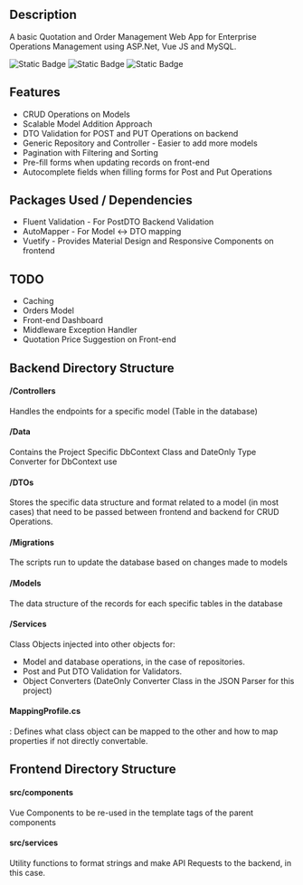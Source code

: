## Description
A basic Quotation and Order Management Web App for Enterprise Operations Management using ASP.Net, Vue JS and MySQL.

![Static Badge](https://img.shields.io/badge/Backend-purple?logo=dotnet)
![Static Badge](https://img.shields.io/badge/Frontend-black?logo=vuedotjs)
![Static Badge](https://img.shields.io/badge/Components_Framework-blue?logo=vuetify)

## Features
- CRUD Operations on Models
- Scalable Model Addition Approach
- DTO Validation for POST and PUT Operations on backend
- Generic Repository and Controller - Easier to add more models
- Pagination with Filtering and Sorting
- Pre-fill forms when updating records on front-end
- Autocomplete fields when filling forms for Post and Put Operations

## Packages Used / Dependencies
- Fluent Validation - For PostDTO Backend Validation
- AutoMapper - For Model <-> DTO mapping
- Vuetify - Provides Material Design and Responsive Components on frontend

## TODO
- Caching
- Orders Model
- Front-end Dashboard
- Middleware Exception Handler
- Quotation Price Suggestion on Front-end

## Backend Directory Structure
#### /Controllers
Handles the endpoints for a specific model (Table in the database)

#### /Data
Contains the Project Specific DbContext Class and DateOnly Type Converter for DbContext use

#### /DTOs
Stores the specific data structure and format related to a model (in most cases) that need to be passed between frontend and backend for CRUD Operations.

#### /Migrations
The scripts run to update the database based on changes made to models

#### /Models
The data structure of the records for each specific tables in the database

#### /Services
Class Objects injected into other objects for:
- Model and database operations, in the case of repositories.
- Post and Put DTO Validation for Validators.
- Object Converters (DateOnly Converter Class in the JSON Parser for this project)

#### MappingProfile.cs
: Defines what class object can be mapped to the other and how to map properties if not directly convertable.

## Frontend Directory Structure
#### src/components
Vue Components to be re-used in the template tags of the parent components

#### src/services
Utility functions to format strings and make API Requests to the backend, in this case.